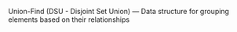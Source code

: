 Union-Find (DSU - Disjoint Set Union) — Data structure for grouping elements based on their relationships